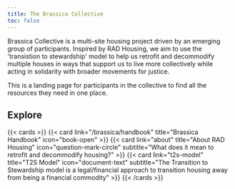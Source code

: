 ```yaml
---
title: The Brassica Collective
toc: false
---
```


Brassica Collective is a multi-site housing project driven by an emerging group of participants. Inspired by RAD Housing, we aim to use the 'transistion to stewardship' model to help us retrofit and decommodify multiple houses in ways that support us to live more collectively while acting in solidarity with broader movements for justice.  

This is a landing page for participants in the collective to find all the resources they need in one place.

## Explore

{{< cards >}}
  {{< card link="/brassica/handbook" title="Brassica Handbook" icon="book-open" >}}
  {{< card link="about" title="About RAD Housing" icon="question-mark-circle" subtitle="What does it mean to retrofit and decommodify housing?" >}}
  {{< card link="t2s-model" title="T2S Model" icon="document-text" subtitle="The Transition to Stewardship model is a legal/financial approach to transition housing away from being a financial commodity" >}}
{{< /cards >}}